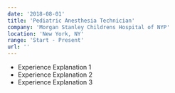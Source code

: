 ```yaml
---
date: '2018-08-01'
title: 'Pediatric Anesthesia Technician'
company: 'Morgan Stanley Childrens Hospital of NYP'
location: 'New York, NY'
range: 'Start - Present'
url: ''
---
```


- Experience Explanation 1
- Experience Explanation 2
- Experience Explanation 3
